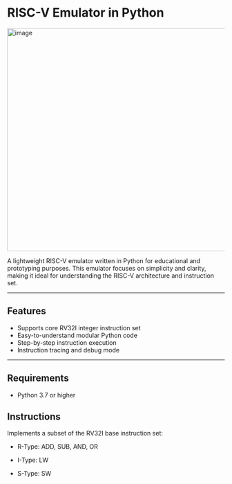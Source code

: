 # RISC-V Emulator in Python

<img width="820" height="515" alt="image" src="https://github.com/user-attachments/assets/97f94a47-9ca7-4557-9211-1e581e62a62d" />



A lightweight RISC-V emulator written in Python for educational and prototyping purposes. This emulator focuses on simplicity and clarity, making it ideal for understanding the RISC-V architecture and instruction set.

---

## Features

- Supports core RV32I integer instruction set
- Easy-to-understand modular Python code
- Step-by-step instruction execution
- Instruction tracing and debug mode

---

## Requirements

- Python 3.7 or higher

## Instructions

Implements a subset of the RV32I base instruction set:

- R-Type: ADD, SUB, AND, OR

- I-Type: LW 

- S-Type: SW





